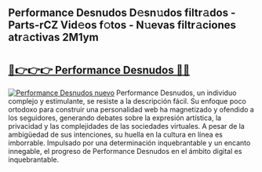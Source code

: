 ## Performance Desnudos D𝚎sn𝚞dos filtr𝚊dos - Parts-rCZ Vid𝚎os f𝚘tos - N𝚞evas filtr𝚊ciones atr𝚊ctivas 2M1ym

# <h2><a href="http://mb18ndl.tromn.icu/?c=Performance+Desnudos">🔗👉👉👉 Performance Desnudos 🔗🔗</a></h2>

[![Performance Desnudos nuevo](https://i.imgur.com/pEAQMta.gif)](http://mb18ndl.tromn.icu/?c=Performance+Desnudos)
Performance Desnudos, un individuo complejo y estimulante, se resiste a la descripción fácil. Su enfoque poco ortodoxo para construir una personalidad web ha magnetizado y ofendido a los seguidores, generando debates sobre la expresión artística, la privacidad y las complejidades de las sociedades virtuales. A pesar de la ambigüedad de sus intenciones, su huella en la cultura en línea es imborrable. Impulsado por una determinación inquebrantable y un encanto innegable, el progreso de Performance Desnudos en el ámbito digital es inquebrantable.
